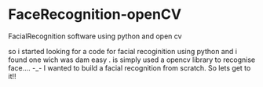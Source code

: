 # FaceRecognition-openCV
FacialRecognition software using python and open cv

so i started looking for a code for facial recoginition using python and i found one wich was dam easy .
is simply used a opencv library to recognise face.... -_-
I wanted to build a facial recognition from scratch. So lets get to it!!
